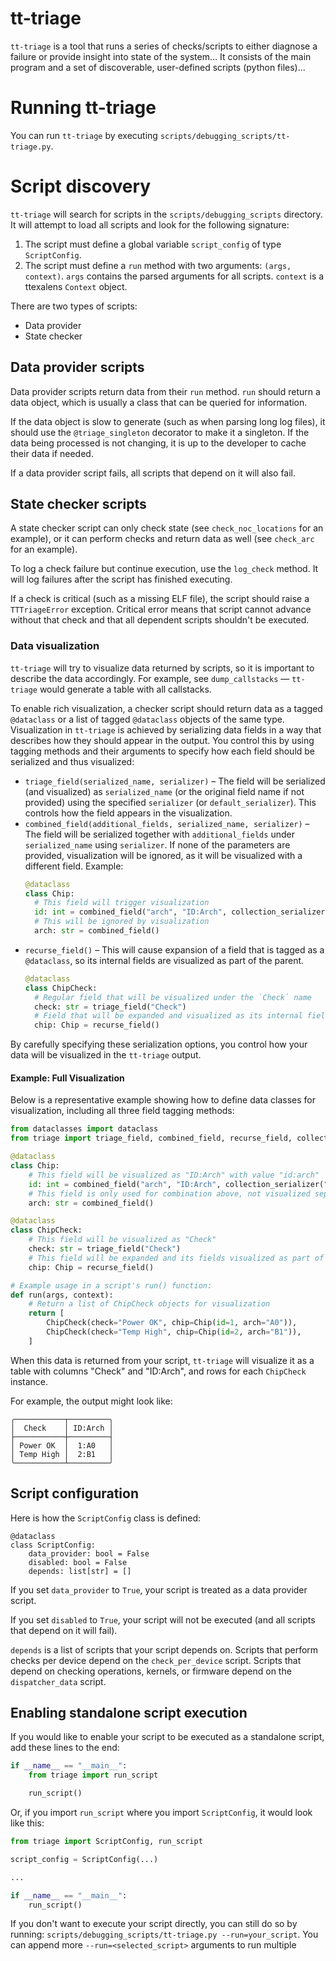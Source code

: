 # tt-triage

`tt-triage` is a tool that runs a series of checks/scripts to either diagnose a failure or provide insight into state of the system... It consists of the main program and a set of discoverable, user-defined scripts (python files)...

# Running tt-triage

You can run `tt-triage` by executing `scripts/debugging_scripts/tt-triage.py`.

# Script discovery

`tt-triage` will search for scripts in the `scripts/debugging_scripts` directory. It will attempt to load all scripts and look for the following signature:
1. The script must define a global variable `script_config` of type `ScriptConfig`.
2. The script must define a `run` method with two arguments: `(args, context)`. `args` contains the parsed arguments for all scripts. `context` is a ttexalens `Context` object.

There are two types of scripts:
- Data provider
- State checker

## Data provider scripts

Data provider scripts return data from their `run` method. `run` should return a data object, which is usually a class that can be queried for information.

If the data object is slow to generate (such as when parsing long log files), it should use the `@triage_singleton` decorator to make it a singleton. If the data being processed is not changing, it is up to the developer to cache their data if needed.

If a data provider script fails, all scripts that depend on it will also fail.

## State checker scripts

A state checker script can only check state (see `check_noc_locations` for an example), or it can perform checks and return data as well (see `check_arc` for an example).

To log a check failure but continue execution, use the `log_check` method. It will log failures after the script has finished executing.

If a check is critical (such as a missing ELF file), the script should raise a `TTTriageError` exception. Critical error means that script cannot advance without that check and that all dependent scripts shouldn't be executed.

### Data visualization

`tt-triage` will try to visualize data returned by scripts, so it is important to describe the data accordingly. For example, see `dump_callstacks` — `tt-triage` would generate a table with all callstacks.

To enable rich visualization, a checker script should return data as a tagged `@dataclass` or a list of tagged `@dataclass` objects of the same type. Visualization in `tt-triage` is achieved by serializing data fields in a way that describes how they should appear in the output. You control this by using tagging methods and their arguments to specify how each field should be serialized and thus visualized:
- `triage_field(serialized_name, serializer)` – The field will be serialized (and visualized) as `serialized_name` (or the original field name if not provided) using the specified `serializer` (or `default_serializer`). This controls how the field appears in the visualization.
- `combined_field(additional_fields, serialized_name, serializer)` – The field will be serialized together with `additional_fields` under `serialized_name` using `serializer`. If none of the parameters are provided, visualization will be ignored, as it will be visualized with a different field. Example:
  ```python
  @dataclass
  class Chip:
    # This field will trigger visualization
    id: int = combined_field("arch", "ID:Arch", collection_serializer(":"))
    # This will be ignored by visualization
    arch: str = combined_field()
  ```
- `recurse_field()` – This will cause expansion of a field that is tagged as a `@dataclass`, so its internal fields are visualized as part of the parent.
  ```python
  @dataclass
  class ChipCheck:
    # Regular field that will be visualized under the `Check` name
    check: str = triage_field("Check")
    # Field that will be expanded and visualized as its internal fields (see previous example)
    chip: Chip = recurse_field()
  ```

By carefully specifying these serialization options, you control how your data will be visualized in the `tt-triage` output.

#### Example: Full Visualization

Below is a representative example showing how to define data classes for visualization, including all three field tagging methods:

```python
from dataclasses import dataclass
from triage import triage_field, combined_field, recurse_field, collection_serializer

@dataclass
class Chip:
    # This field will be visualized as "ID:Arch" with value "id:arch"
    id: int = combined_field("arch", "ID:Arch", collection_serializer(":"))
    # This field is only used for combination above, not visualized separately
    arch: str = combined_field()

@dataclass
class ChipCheck:
    # This field will be visualized as "Check"
    check: str = triage_field("Check")
    # This field will be expanded and its fields visualized as part of ChipCheck
    chip: Chip = recurse_field()

# Example usage in a script's run() function:
def run(args, context):
    # Return a list of ChipCheck objects for visualization
    return [
        ChipCheck(check="Power OK", chip=Chip(id=1, arch="A0")),
        ChipCheck(check="Temp High", chip=Chip(id=2, arch="B1")),
    ]
```

When this data is returned from your script, `tt-triage` will visualize it as a table with columns "Check" and "ID:Arch", and rows for each `ChipCheck` instance.

For example, the output might look like:
```
╭───────────┬─────────╮
│  Check    │ ID:Arch │
├───────────┼─────────┤
│ Power OK  │  1:A0   │
│ Temp High │  2:B1   │
╰───────────┴─────────╯
```

## Script configuration

Here is how the `ScriptConfig` class is defined:
```
@dataclass
class ScriptConfig:
    data_provider: bool = False
    disabled: bool = False
    depends: list[str] = []
```
If you set `data_provider` to `True`, your script is treated as a data provider script.

If you set `disabled` to `True`, your script will not be executed (and all scripts that depend on it will fail).

`depends` is a list of scripts that your script depends on. Scripts that perform checks per device depend on the `check_per_device` script. Scripts that depend on checking operations, kernels, or firmware depend on the `dispatcher_data` script.

## Enabling standalone script execution

If you would like to enable your script to be executed as a standalone script, add these lines to the end:
```python
if __name__ == "__main__":
    from triage import run_script

    run_script()
```
Or, if you import `run_script` where you import `ScriptConfig`, it would look like this:
```python
from triage import ScriptConfig, run_script

script_config = ScriptConfig(...)

...

if __name__ == "__main__":
    run_script()
```

If you don't want to execute your script directly, you can still do so by running: `scripts/debugging_scripts/tt-triage.py --run=your_script`. You can append more `--run=<selected_script>` arguments to run multiple
